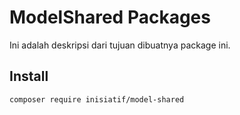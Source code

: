 # ModelShared Packages

Ini adalah deskripsi dari tujuan dibuatnya package ini.

## Install

```bash
composer require inisiatif/model-shared
```
